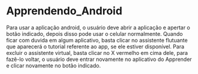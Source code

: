# Apprendendo_Android

Para usar a aplicação android, o usuário deve abrir a aplicação e apertar o botão indicado, depois disso pode usar o celular normalmente. Quando ficar com duvida em algum aplicativo, basta clicar no assistente flutuante que aparecerá o tutorial referente ao app, se ele estiver disponível. Para excluir o assistente virtual, basta clicar no X vermelho em cima dele, para fazê-lo voltar, o usuário deve entrar novamente no aplicativo do Apprender e clicar novamente no botão indicado.
